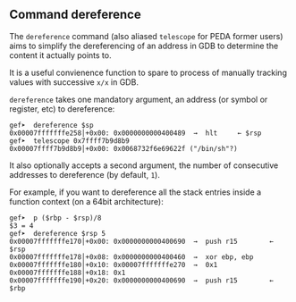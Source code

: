 ## Command dereference

The `dereference` command (also aliased `telescope` for PEDA former users) aims
to simplify the dereferencing of an address in GDB to determine the content it
actually points to.

It is a useful convienence function to spare to process of manually tracking
values with successive `x/x` in GDB.

`dereference` takes one mandatory argument, an address (or symbol or register,
etc) to dereference:

```
gef➤  dereference $sp
0x00007fffffffe258│+0x00: 0x0000000000400489  →  hlt     ← $rsp
gef➤  telescope 0x7ffff7b9d8b9
0x00007ffff7b9d8b9│+0x00: 0x0068732f6e69622f ("/bin/sh"?)
```

It also optionally accepts a second argument, the number of consecutive
addresses to dereference (by default, `1`).

For example, if you want to dereference all the stack entries inside a function
context (on a 64bit architecture):

```
gef➤  p ($rbp - $rsp)/8
$3 = 4
gef➤  dereference $rsp 5
0x00007fffffffe170│+0x00: 0x0000000000400690  →  push r15        ← $rsp
0x00007fffffffe178│+0x08: 0x0000000000400460  →  xor ebp, ebp
0x00007fffffffe180│+0x10: 0x00007fffffffe270  →  0x1
0x00007fffffffe188│+0x18: 0x1
0x00007fffffffe190│+0x20: 0x0000000000400690  →  push r15        ← $rbp
```

